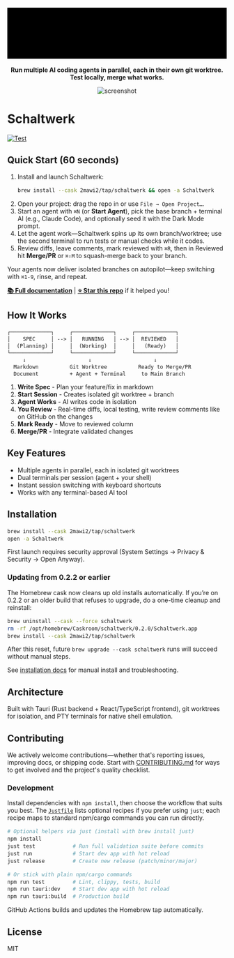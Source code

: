 <div align="center">

![Schaltwerk Logo](./ascii_logo.gif)

**Run multiple AI coding agents in parallel, each in their own git worktree. Test locally, merge what works.**

<img width="1702" height="964" alt="screenshot" src="https://github.com/user-attachments/assets/95e8f5cb-f13e-427c-9257-fc9f13402e5c" />

</div>

# Schaltwerk

[![Test](https://github.com/2mawi2/schaltwerk/actions/workflows/test.yml/badge.svg)](https://github.com/2mawi2/schaltwerk/actions/workflows/test.yml)

## Quick Start (60 seconds)

1. Install and launch Schaltwerk:
   ```bash
   brew install --cask 2mawi2/tap/schaltwerk && open -a Schaltwerk
   ```
2. Open your project: drag the repo in or use `File → Open Project…`.
3. Start an agent with `⌘N` (or **Start Agent**), pick the base branch + terminal AI (e.g., Claude Code), and optionally seed it with the Dark Mode prompt.
4. Let the agent work—Schaltwerk spins up its own branch/worktree; use the second terminal to run tests or manual checks while it codes.
5. Review diffs, leave comments, mark reviewed with `⌘R`, then in Reviewed hit **Merge/PR** or `⌘⇧M` to squash-merge back to your branch.

Your agents now deliver isolated branches on autopilot—keep switching with `⌘1-9`, rinse, and repeat.

**[📚 Full documentation](https://schaltwerk.mintlify.app)** | **[⭐ Star this repo](https://github.com/2mawi2/schaltwerk)** if it helped you!

## How It Works

```
┌─────────────┐     ┌─────────────┐     ┌─────────────┐
│    SPEC     │ --> │   RUNNING   │ --> │  REVIEWED   │
│  (Planning) │     │  (Working)  │     │   (Ready)   │
└─────────────┘     └─────────────┘     └─────────────┘
     ↓                    ↓                    ↓
  Markdown          Git Worktree          Ready to Merge/PR
  Document          + Agent + Terminal     to Main Branch
```

1. **Write Spec** - Plan your feature/fix in markdown
2. **Start Session** - Creates isolated git worktree + branch
3. **Agent Works** - AI writes code in isolation
4. **You Review** - Real-time diffs, local testing, write review comments like on GitHub on the changes
5. **Mark Ready** - Move to reviewed column
6. **Merge/PR** - Integrate validated changes

## Key Features

- Multiple agents in parallel, each in isolated git worktrees
- Dual terminals per session (agent + your shell)
- Instant session switching with keyboard shortcuts
- Works with any terminal-based AI tool

## Installation

```bash
brew install --cask 2mawi2/tap/schaltwerk
open -a Schaltwerk
```

First launch requires security approval (System Settings → Privacy & Security → Open Anyway).

### Updating from 0.2.2 or earlier

The Homebrew cask now cleans up old installs automatically. If you’re on 0.2.2 or an older build that refuses to upgrade, do a one-time cleanup and reinstall:

```bash
brew uninstall --cask --force schaltwerk
rm -rf /opt/homebrew/Caskroom/schaltwerk/0.2.0/Schaltwerk.app
brew install --cask 2mawi2/tap/schaltwerk
```

After this reset, future `brew upgrade --cask schaltwerk` runs will succeed without manual steps.

See [installation docs](https://schaltwerk.mintlify.app/installation) for manual install and troubleshooting.

## Architecture

Built with Tauri (Rust backend + React/TypeScript frontend), git worktrees for isolation, and PTY terminals for native shell emulation.

## Contributing

We actively welcome contributions—whether that's reporting issues, improving docs, or shipping code. Start with [CONTRIBUTING.md](./CONTRIBUTING.md) for ways to get involved and the project's quality checklist.

### Development

Install dependencies with `npm install`, then choose the workflow that suits you best. The [`Justfile`](./Justfile) lists optional recipes if you prefer using `just`; each recipe maps to standard npm/cargo commands you can run directly.

```bash
# Optional helpers via just (install with brew install just)
npm install
just test            # Run full validation suite before commits
just run             # Start dev app with hot reload
just release         # Create new release (patch/minor/major)
```

```bash
# Or stick with plain npm/cargo commands
npm run test         # Lint, clippy, tests, build
npm run tauri:dev    # Start dev app with hot reload
npm run tauri:build  # Production build
```

GitHub Actions builds and updates the Homebrew tap automatically.

## License

MIT

